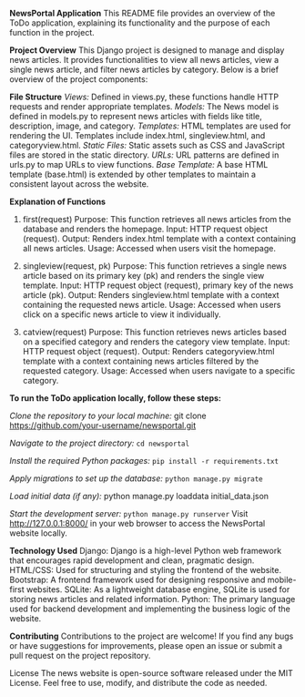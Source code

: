 **NewsPortal Application**
This README file provides an overview of the ToDo application, explaining its functionality and the purpose of each function in the project.

**Project Overview**
This Django project is designed to manage and display news articles. It provides functionalities to view all news articles, view a single news article, and filter news articles by category. Below is a brief overview of the project components:

**File Structure**
_Views:_ Defined in views.py, these functions handle HTTP requests and render appropriate templates.
_Models:_ The News model is defined in models.py to represent news articles with fields like title, description, image, and category.
_Templates:_ HTML templates are used for rendering the UI. Templates include index.html, singleview.html, and categoryview.html.
_Static Files:_ Static assets such as CSS and JavaScript files are stored in the static directory.
_URLs:_ URL patterns are defined in urls.py to map URLs to view functions.
_Base Template:_ A base HTML template (base.html) is extended by other templates to maintain a consistent layout across the website.

**Explanation of Functions**

1. first(request)
Purpose: This function retrieves all news articles from the database and renders the homepage.
Input: HTTP request object (request).
Output: Renders index.html template with a context containing all news articles.
Usage: Accessed when users visit the homepage.

2. singleview(request, pk)
Purpose: This function retrieves a single news article based on its primary key (pk) and renders the single view template.
Input: HTTP request object (request), primary key of the news article (pk).
Output: Renders singleview.html template with a context containing the requested news article.
Usage: Accessed when users click on a specific news article to view it individually.

3. catview(request)
Purpose: This function retrieves news articles based on a specified category and renders the category view template.
Input: HTTP request object (request).
Output: Renders categoryview.html template with a context containing news articles filtered by the requested category.
Usage: Accessed when users navigate to a specific category.

**To run the ToDo application locally, follow these steps:**

_Clone the repository to your local machine:_
git clone https://github.com/your-username/newsportal.git

_Navigate to the project directory:_
`cd newsportal`

_Install the required Python packages:_
`pip install -r requirements.txt`

_Apply migrations to set up the database:_
`python manage.py migrate`

_Load initial data (if any):_
python manage.py loaddata initial_data.json

_Start the development server:_
`python manage.py runserver`
Visit http://127.0.0.1:8000/ in your web browser to access the NewsPortal website locally.

**Technology Used**
Django: Django is a high-level Python web framework that encourages rapid development and clean, pragmatic design.
HTML/CSS: Used for structuring and styling the frontend of the website.
Bootstrap: A frontend framework used for designing responsive and mobile-first websites.
SQLite: As a lightweight database engine, SQLite is used for storing news articles and related information.
Python: The primary language used for backend development and implementing the business logic of the website.

**Contributing**
Contributions to the project are welcome! If you find any bugs or have suggestions for improvements, please open an issue or submit a pull request on the project repository.

License
The news website is open-source software released under the MIT License. Feel free to use, modify, and distribute the code as needed.